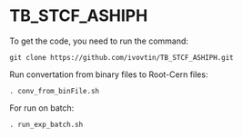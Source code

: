 # TB_STCF_ASHIPH

To get the code, you need to run the command: <br />
```
git clone https://github.com/ivovtin/TB_STCF_ASHIPH.git
```

Run convertation from binary files to Root-Cern files: <br />
```
. conv_from_binFile.sh
```

For run on batch: <br />
```
. run_exp_batch.sh
```
